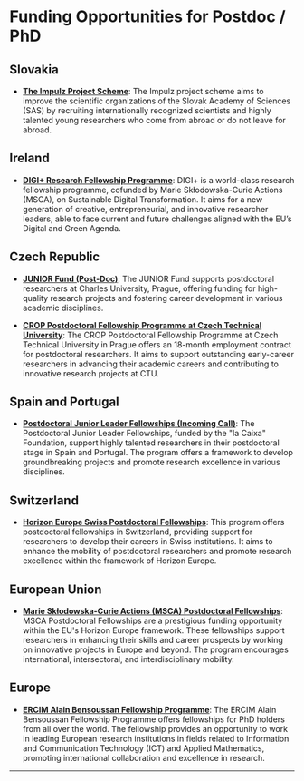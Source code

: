 

# Funding Opportunities for Postdoc / PhD

## Slovakia

- **[The Impulz Project Scheme](https://impulz.sav.sk/en)**: The Impulz project scheme aims to improve the scientific organizations of the Slovak Academy of Sciences (SAS) by recruiting internationally recognized scientists and highly talented young researchers who come from abroad or do not leave for abroad.

## Ireland 

- **[DIGI+ Research Fellowship Programme](https://digipluscofund.eu/)**: DIGI+ is a world-class research fellowship programme, cofunded by Marie Skłodowska-Curie Actions (MSCA), on Sustainable Digital Transformation. It aims for a new generation of creative, entrepreneurial, and innovative researcher leaders, able to face current and future challenges aligned with the EU’s Digital and Green Agenda.

## Czech Republic

- **[JUNIOR Fund (Post-Doc)](https://cuni.cz/UKEN-178.html)**: The JUNIOR Fund supports postdoctoral researchers at Charles University, Prague, offering funding for high-quality research projects and fostering career development in various academic disciplines.

- **[CROP Postdoctoral Fellowship Programme at Czech Technical University](https://fel.cvut.cz/en/what-s-on/news/35536-crop-postdoctoral-fellowship-programme-at-the-czech-technical-university#:~:text=CROP%20Postdoctoral%20Fellowship%20Programme%20at%20the%20Czech%20Technical%20University,-27.&text=Czech%20Technical%20University%20in%20Prague,full%2018%2Dmonth%20employment%20contract)**: The CROP Postdoctoral Fellowship Programme at Czech Technical University in Prague offers an 18-month employment contract for postdoctoral researchers. It aims to support outstanding early-career researchers in advancing their academic careers and contributing to innovative research projects at CTU.

## Spain and Portugal

- **[Postdoctoral Junior Leader Fellowships (Incoming Call)](https://lacaixafoundation.org/en/postdoctoral-junior-leader-fellowships-incoming-call)**: The Postdoctoral Junior Leader Fellowships, funded by the "la Caixa" Foundation, support highly talented researchers in their postdoctoral stage in Spain and Portugal. The program offers a framework to develop groundbreaking projects and promote research excellence in various disciplines.

## Switzerland

- **[Horizon Europe Swiss Postdoctoral Fellowships](https://www.snf.ch/en/m1NtWp4nTELQixlu/funding/horizon-europe-swiss-postdoctoral-fellowships)**: This program offers postdoctoral fellowships in Switzerland, providing support for researchers to develop their careers in Swiss institutions. It aims to enhance the mobility of postdoctoral researchers and promote research excellence within the framework of Horizon Europe.

## European Union

- **[Marie Skłodowska-Curie Actions (MSCA) Postdoctoral Fellowships](https://marie-sklodowska-curie-actions.ec.europa.eu/actions/postdoctoral-fellowships)**: MSCA Postdoctoral Fellowships are a prestigious funding opportunity within the EU's Horizon Europe framework. These fellowships support researchers in enhancing their skills and career prospects by working on innovative projects in Europe and beyond. The program encourages international, intersectoral, and interdisciplinary mobility.

## Europe

- **[ERCIM Alain Bensoussan Fellowship Programme](https://fellowship.ercim.eu/)**: The ERCIM Alain Bensoussan Fellowship Programme offers fellowships for PhD holders from all over the world. The fellowship provides an opportunity to work in leading European research institutions in fields related to Information and Communication Technology (ICT) and Applied Mathematics, promoting international collaboration and excellence in research.

---



